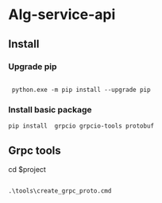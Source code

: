 # Alg-service-api





## Install 

### Upgrade pip 

```shell

 python.exe -m pip install --upgrade pip

```

### Install basic package 

```commandline
pip install  grpcio grpcio-tools protobuf 

```


## Grpc tools 

cd $project 

```shell

.\tools\create_grpc_proto.cmd

```
